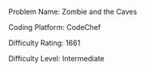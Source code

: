 Problem Name: Zombie and the Caves

Coding Platform: CodeChef

Difficulty Rating: 1661

Difficulty Level: Intermediate
